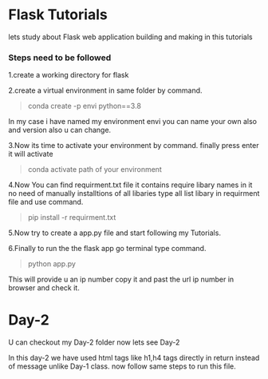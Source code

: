 # Flask Tutorials

lets study about Flask web application building and making in this tutorials

### Steps need to be followed 


1.create a working directory for flask 


2.create a virtual environment in same folder by command.
> conda create -p envi python==3.8

In my case i have named my environment envi you can name your own also and version also u can change.


3.Now its time to activate your environment by command. finally press enter it will activate

> conda activate path of your environment 


4.Now You  can find requirment.txt file it contains require libary names in it no need of manually installtions of all libaries type all list libary in requirment file and use command.


> pip install -r requirment.txt


5.Now try to create a app.py file and start following my Tutorials. 



6.Finally to run the the flask app go terminal type command.
> python app.py 

This will provide u an ip number copy it and past the url ip number in browser and check it.


# Day-2

U can checkout my Day-2 folder now lets see Day-2


In this day-2 we have used html tags like h1,h4 tags directly in return instead of message unlike Day-1 class. now follow same steps to run this file.